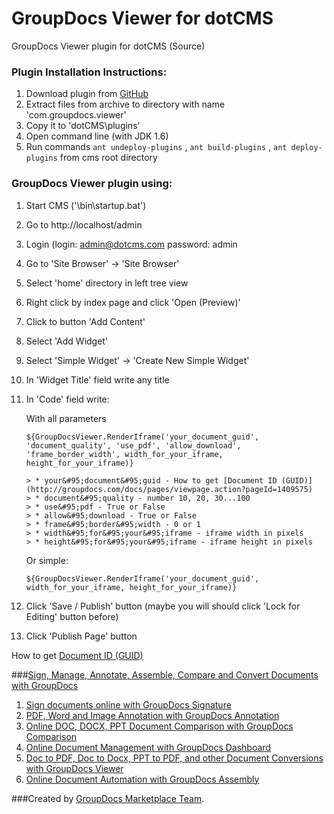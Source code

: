 GroupDocs Viewer for dotCMS
==============================
GroupDocs Viewer plugin for dotCMS (Source)

### Plugin Installation Instructions:

1. Download plugin from [GitHub](https://github.com/liosha2007/dotcms-groupdocs-viewer)
2. Extract files from archive to directory with name 'com.groupdocs.viewer'
3. Copy it to 'dotCMS\plugins\'
4. Open command line (with JDK 1.6)
5. Run commands `ant undeploy-plugins` , `ant build-plugins` , `ant deploy-plugins` from cms root directory

### GroupDocs Viewer plugin using:

1. Start CMS ('\bin\startup.bat')
2. Go to http://localhost/admin
3. Login (login: admin@dotcms.com  password: admin 
4. Go to 'Site Browser' -> 'Site Browser'
5. Select 'home' directory in left tree view
6. Right click by index page and click 'Open (Preview)'
7. Click to button 'Add Content'
8. Select 'Add Widget'
9. Select 'Simple Widget' -> 'Create New Simple Widget'
10. In 'Widget Title' field write any title
11. In 'Code' field write: 

	With all parameters
	```
	${GroupDocsViewer.RenderIframe('your_document_guid', 'document_quality', 'use_pdf', 'allow_download', 'frame_border_width', width_for_your_iframe, height_for_your_iframe)}
	```
		> * your&#95;document&#95;guid - How to get [Document ID (GUID)](http://groupdocs.com/docs/pages/viewpage.action?pageId=1409575)
		> * document&#95;quality - number 10, 20, 30...100
		> * use&#95;pdf - True or False
		> * allow&#95;download - True or False
		> * frame&#95;border&#95;width - 0 or 1
		> * width&#95;for&#95;your&#95;iframe - iframe width in pixels
		> * height&#95;for&#95;your&#95;iframe - iframe height in pixels
	Or simple:
	```
	${GroupDocsViewer.RenderIframe('your_document_guid', width_for_your_iframe, height_for_your_iframe)}
	```

12. Click 'Save / Publish' button (maybe you will should click 'Lock for Editing' button before)
13. Click 'Publish Page' button

How to get [Document ID (GUID)](http://groupdocs.com/docs/pages/viewpage.action?pageId=1409575)

###[Sign, Manage, Annotate, Assemble, Compare and Convert Documents with GroupDocs](http://groupdocs.com)
1. [Sign documents online with GroupDocs Signature](http://groupdocs.com/apps/signature)
2. [PDF, Word and Image Annotation with GroupDocs Annotation](http://groupdocs.com/apps/annotation)
3. [Online DOC, DOCX, PPT Document Comparison with GroupDocs Comparison](http://groupdocs.com/apps/comparison)
4. [Online Document Management with GroupDocs Dashboard](http://groupdocs.com/apps/dashboard)
5. [Doc to PDF, Doc to Docx, PPT to PDF, and other Document Conversions with GroupDocs Viewer](http://groupdocs.com/apps/viewer)
6. [Online Document Automation with GroupDocs Assembly](http://groupdocs.com/apps/assembly)

###Created by [GroupDocs Marketplace Team]( http://groupdocs.com/marketplace/ ).

